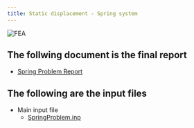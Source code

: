 ```yaml
---
title: Static displacement - Spring system
---
```

![FEA](/ccxtuts/springProblemfiles/SpringProblem_image.png)

## The follwing document is the final report
- [Spring Problem Report](/ccxtuts/springProblemfiles/SpringProblem.pdf)

## The following are the input files
- Main input file
    - [SpringProblem.inp](/ccxtuts/springProblemfiles/SpringProblem.txt)

